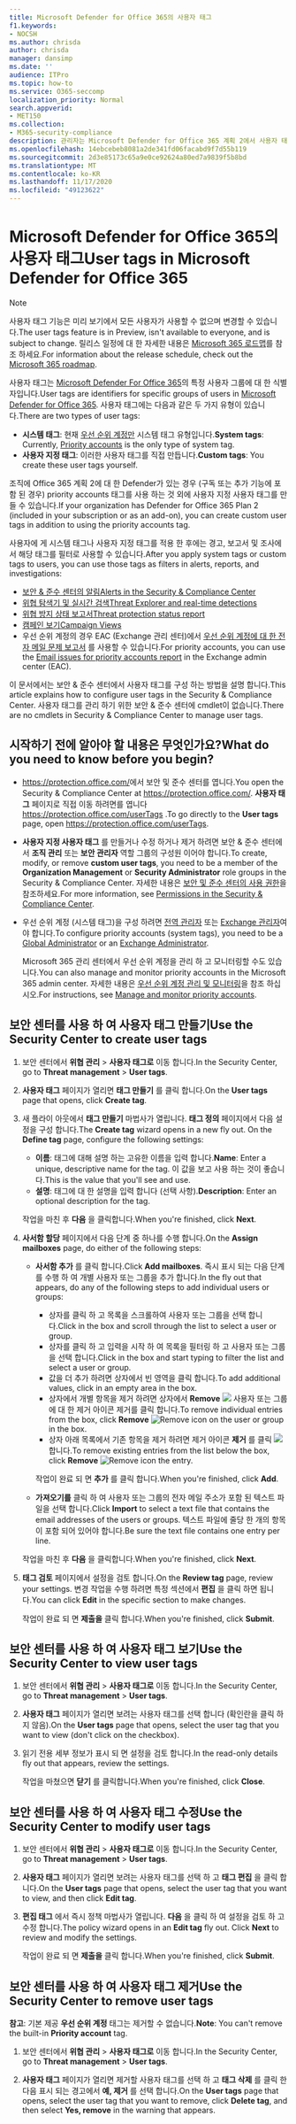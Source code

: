 ```yaml
---
title: Microsoft Defender for Office 365의 사용자 태그
f1.keywords:
- NOCSH
ms.author: chrisda
author: chrisda
manager: dansimp
ms.date: ''
audience: ITPro
ms.topic: how-to
ms.service: O365-seccomp
localization_priority: Normal
search.appverid:
- MET150
ms.collection:
- M365-security-compliance
description: 관리자는 Microsoft Defender for Office 365 계획 2에서 사용자 태그를 사용 하 여 특정 사용자 그룹을 식별 하는 방법을 확인할 수 있습니다. 태그 필터링은 태그가 지정 된 사용자를 빠르게 식별 하기 위해 Microsoft Defender for Office 365의 경고, 보고서 및 조사를 통해 제공 됩니다.
ms.openlocfilehash: 14ebcebeb8081a2de341fd06facabd9f7d55b119
ms.sourcegitcommit: 2d3e85173c65a9e0ce92624a80ed7a9839f5b8bd
ms.translationtype: MT
ms.contentlocale: ko-KR
ms.lasthandoff: 11/17/2020
ms.locfileid: "49123622"
---
```

# <a name="user-tags-in-microsoft-defender-for-office-365"></a><span data-ttu-id="061bf-104">Microsoft Defender for Office 365의 사용자 태그</span><span class="sxs-lookup"><span data-stu-id="061bf-104">User tags in Microsoft Defender for Office 365</span></span>

> [!NOTE]
> <span data-ttu-id="061bf-105">사용자 태그 기능은 미리 보기에서 모든 사용자가 사용할 수 없으며 변경할 수 있습니다.</span><span class="sxs-lookup"><span data-stu-id="061bf-105">The user tags feature is in Preview, isn't available to everyone, and is subject to change.</span></span> <span data-ttu-id="061bf-106">릴리스 일정에 대 한 자세한 내용은 [Microsoft 365 로드맵](https://www.microsoft.com/microsoft-365/roadmap)를 참조 하세요.</span><span class="sxs-lookup"><span data-stu-id="061bf-106">For information about the release schedule, check out the [Microsoft 365 roadmap](https://www.microsoft.com/microsoft-365/roadmap).</span></span>

<span data-ttu-id="061bf-107">사용자 태그는 [Microsoft Defender For Office 365](office-365-atp.md)의 특정 사용자 그룹에 대 한 식별자입니다.</span><span class="sxs-lookup"><span data-stu-id="061bf-107">User tags are identifiers for specific groups of users in [Microsoft Defender for Office 365](office-365-atp.md).</span></span> <span data-ttu-id="061bf-108">사용자 태그에는 다음과 같은 두 가지 유형이 있습니다.</span><span class="sxs-lookup"><span data-stu-id="061bf-108">There are two types of user tags:</span></span>

- <span data-ttu-id="061bf-109">**시스템 태그**: 현재 [우선 순위 계정만](https://docs.microsoft.com/microsoft-365/admin/setup/priority-accounts) 시스템 태그 유형입니다.</span><span class="sxs-lookup"><span data-stu-id="061bf-109">**System tags**: Currently, [Priority accounts](https://docs.microsoft.com/microsoft-365/admin/setup/priority-accounts) is the only type of system tag.</span></span>
- <span data-ttu-id="061bf-110">**사용자 지정 태그**: 이러한 사용자 태그를 직접 만듭니다.</span><span class="sxs-lookup"><span data-stu-id="061bf-110">**Custom tags**: You create these user tags yourself.</span></span>

<span data-ttu-id="061bf-111">조직에 Office 365 계획 2에 대 한 Defender가 있는 경우 (구독 또는 추가 기능에 포함 된 경우) priority accounts 태그를 사용 하는 것 외에 사용자 지정 사용자 태그를 만들 수 있습니다.</span><span class="sxs-lookup"><span data-stu-id="061bf-111">If your organization has Defender for Office 365 Plan 2 (included in your subscription or as an add-on), you can create custom user tags in addition to using the priority accounts tag.</span></span>

<span data-ttu-id="061bf-112">사용자에 게 시스템 태그나 사용자 지정 태그를 적용 한 후에는 경고, 보고서 및 조사에서 해당 태그를 필터로 사용할 수 있습니다.</span><span class="sxs-lookup"><span data-stu-id="061bf-112">After you apply system tags or custom tags to users, you can use those tags as filters in alerts, reports, and investigations:</span></span>

- [<span data-ttu-id="061bf-113">보안 & 준수 센터의 알림</span><span class="sxs-lookup"><span data-stu-id="061bf-113">Alerts in the Security & Compliance Center</span></span>](alerts.md)
- [<span data-ttu-id="061bf-114">위협 탐색기 및 실시간 검색</span><span class="sxs-lookup"><span data-stu-id="061bf-114">Threat Explorer and real-time detections</span></span>](threat-explorer.md)
- [<span data-ttu-id="061bf-115">위협 방지 상태 보고서</span><span class="sxs-lookup"><span data-stu-id="061bf-115">Threat protection status report</span></span>](view-email-security-reports.md#threat-protection-status-report)
- [<span data-ttu-id="061bf-116">캠페인 보기</span><span class="sxs-lookup"><span data-stu-id="061bf-116">Campaign Views</span></span>](campaigns.md)
- <span data-ttu-id="061bf-117">우선 순위 계정의 경우 EAC (Exchange 관리 센터)에서 [우선 순위 계정에 대 한 전자 메일 문제 보고서](https://docs.microsoft.com/exchange/monitoring/mail-flow-reports/mfr-email-issues-for-priority-accounts-report) 를 사용할 수 있습니다.</span><span class="sxs-lookup"><span data-stu-id="061bf-117">For priority accounts, you can use the [Email issues for priority accounts report](https://docs.microsoft.com/exchange/monitoring/mail-flow-reports/mfr-email-issues-for-priority-accounts-report) in the Exchange admin center (EAC).</span></span>

<span data-ttu-id="061bf-118">이 문서에서는 보안 & 준수 센터에서 사용자 태그를 구성 하는 방법을 설명 합니다.</span><span class="sxs-lookup"><span data-stu-id="061bf-118">This article explains how to configure user tags in the Security & Compliance Center.</span></span> <span data-ttu-id="061bf-119">사용자 태그를 관리 하기 위한 보안 & 준수 센터에 cmdlet이 없습니다.</span><span class="sxs-lookup"><span data-stu-id="061bf-119">There are no cmdlets in Security & Compliance Center to manage user tags.</span></span>

## <a name="what-do-you-need-to-know-before-you-begin"></a><span data-ttu-id="061bf-120">시작하기 전에 알아야 할 내용은 무엇인가요?</span><span class="sxs-lookup"><span data-stu-id="061bf-120">What do you need to know before you begin?</span></span>

- <span data-ttu-id="061bf-121"><https://protection.office.com/>에서 보안 및 준수 센터를 엽니다.</span><span class="sxs-lookup"><span data-stu-id="061bf-121">You open the Security & Compliance Center at <https://protection.office.com/>.</span></span> <span data-ttu-id="061bf-122">**사용자 태그** 페이지로 직접 이동 하려면를 엽니다 <https://protection.office.com/userTags> .</span><span class="sxs-lookup"><span data-stu-id="061bf-122">To go directly to the **User tags** page, open <https://protection.office.com/userTags>.</span></span>

- <span data-ttu-id="061bf-123">**사용자 지정 사용자 태그** 를 만들거나 수정 하거나 제거 하려면 보안 & 준수 센터에서 **조직 관리** 또는 **보안 관리자** 역할 그룹의 구성원 이어야 합니다.</span><span class="sxs-lookup"><span data-stu-id="061bf-123">To create, modify, or remove **custom user tags**, you need to be a member of the **Organization Management** or **Security Administrator** role groups in the Security & Compliance Center.</span></span> <span data-ttu-id="061bf-124">자세한 내용은 [보안 및 준수 센터의 사용 권한](permissions-in-the-security-and-compliance-center.md)을 참조하세요.</span><span class="sxs-lookup"><span data-stu-id="061bf-124">For more information, see [Permissions in the Security & Compliance Center](permissions-in-the-security-and-compliance-center.md).</span></span>

- <span data-ttu-id="061bf-125">우선 순위 계정 (시스템 태그)을 구성 하려면 [전역 관리자](https://docs.microsoft.com/azure/active-directory/users-groups-roles/directory-assign-admin-roles#global-administrator--company-administrator) 또는 [Exchange 관리자](https://docs.microsoft.com/azure/active-directory/users-groups-roles/directory-assign-admin-roles#exchange-administrator)여야 합니다.</span><span class="sxs-lookup"><span data-stu-id="061bf-125">To configure priority accounts (system tags), you need to be a [Global Administrator](https://docs.microsoft.com/azure/active-directory/users-groups-roles/directory-assign-admin-roles#global-administrator--company-administrator) or an [Exchange Administrator](https://docs.microsoft.com/azure/active-directory/users-groups-roles/directory-assign-admin-roles#exchange-administrator).</span></span>

  <span data-ttu-id="061bf-126">Microsoft 365 관리 센터에서 우선 순위 계정을 관리 하 고 모니터링할 수도 있습니다.</span><span class="sxs-lookup"><span data-stu-id="061bf-126">You can also manage and monitor priority accounts in the Microsoft 365 admin center.</span></span> <span data-ttu-id="061bf-127">자세한 내용은 [우선 순위 계정 관리 및 모니터링](https://docs.microsoft.com/microsoft-365/admin/setup/priority-accounts)을 참조 하십시오.</span><span class="sxs-lookup"><span data-stu-id="061bf-127">For instructions, see [Manage and monitor priority accounts](https://docs.microsoft.com/microsoft-365/admin/setup/priority-accounts).</span></span>

## <a name="use-the-security-center-to-create-user-tags"></a><span data-ttu-id="061bf-128">보안 센터를 사용 하 여 사용자 태그 만들기</span><span class="sxs-lookup"><span data-stu-id="061bf-128">Use the Security Center to create user tags</span></span>

1. <span data-ttu-id="061bf-129">보안 센터에서 **위협 관리** \> **사용자 태그로** 이동 합니다.</span><span class="sxs-lookup"><span data-stu-id="061bf-129">In the Security Center, go to **Threat management** \> **User tags**.</span></span>

2. <span data-ttu-id="061bf-130">**사용자 태그** 페이지가 열리면 **태그 만들기** 를 클릭 합니다.</span><span class="sxs-lookup"><span data-stu-id="061bf-130">On the **User tags** page that opens, click **Create tag**.</span></span>

3. <span data-ttu-id="061bf-131">새 플라이 아웃에서 **태그 만들기** 마법사가 열립니다. **태그 정의** 페이지에서 다음 설정을 구성 합니다.</span><span class="sxs-lookup"><span data-stu-id="061bf-131">The **Create tag** wizard opens in a new fly out. On the **Define tag** page, configure the following settings:</span></span>
   - <span data-ttu-id="061bf-132">**이름**: 태그에 대해 설명 하는 고유한 이름을 입력 합니다.</span><span class="sxs-lookup"><span data-stu-id="061bf-132">**Name**: Enter a unique, descriptive name for the tag.</span></span> <span data-ttu-id="061bf-133">이 값을 보고 사용 하는 것이 좋습니다.</span><span class="sxs-lookup"><span data-stu-id="061bf-133">This is the value that you'll see and use.</span></span>
   - <span data-ttu-id="061bf-134">**설명**: 태그에 대 한 설명을 입력 합니다 (선택 사항).</span><span class="sxs-lookup"><span data-stu-id="061bf-134">**Description**: Enter an optional description for the tag.</span></span>

   <span data-ttu-id="061bf-135">작업을 마친 후 **다음** 을 클릭합니다.</span><span class="sxs-lookup"><span data-stu-id="061bf-135">When you're finished, click **Next**.</span></span>

4. <span data-ttu-id="061bf-136">**사서함 할당** 페이지에서 다음 단계 중 하나를 수행 합니다.</span><span class="sxs-lookup"><span data-stu-id="061bf-136">On the **Assign mailboxes** page, do either of the following steps:</span></span>

   - <span data-ttu-id="061bf-137">**사서함 추가** 를 클릭 합니다.</span><span class="sxs-lookup"><span data-stu-id="061bf-137">Click **Add mailboxes**.</span></span> <span data-ttu-id="061bf-138">즉시 표시 되는 다음 단계를 수행 하 여 개별 사용자 또는 그룹을 추가 합니다.</span><span class="sxs-lookup"><span data-stu-id="061bf-138">In the fly out that appears, do any of the following steps to add individual users or groups:</span></span>
     - <span data-ttu-id="061bf-139">상자를 클릭 하 고 목록을 스크롤하여 사용자 또는 그룹을 선택 합니다.</span><span class="sxs-lookup"><span data-stu-id="061bf-139">Click in the box and scroll through the list to select a user or group.</span></span>
     - <span data-ttu-id="061bf-140">상자를 클릭 하 고 입력을 시작 하 여 목록을 필터링 하 고 사용자 또는 그룹을 선택 합니다.</span><span class="sxs-lookup"><span data-stu-id="061bf-140">Click in the box and start typing to filter the list and select a user or group.</span></span>
     - <span data-ttu-id="061bf-141">값을 더 추가 하려면 상자에서 빈 영역을 클릭 합니다.</span><span class="sxs-lookup"><span data-stu-id="061bf-141">To add additional values, click in an empty area in the box.</span></span>
     - <span data-ttu-id="061bf-142">상자에서 개별 항목을 제거 하려면 상자에서 **Remove** ![ ](../../media/scc-remove-icon.png) 사용자 또는 그룹에 대 한 제거 아이콘 제거를 클릭 합니다.</span><span class="sxs-lookup"><span data-stu-id="061bf-142">To remove individual entries from the box, click **Remove** ![Remove icon](../../media/scc-remove-icon.png) on the user or group in the box.</span></span>
     - <span data-ttu-id="061bf-143">상자 아래 목록에서 기존 항목을 제거 하려면 제거 아이콘 **제거** 를 클릭 ![ ](../../media/scc-remove-icon.png) 합니다.</span><span class="sxs-lookup"><span data-stu-id="061bf-143">To remove existing entries from the list below the box, click **Remove** ![Remove icon](../../media/scc-remove-icon.png) the entry.</span></span>

     <span data-ttu-id="061bf-144">작업이 완료 되 면 **추가** 를 클릭 합니다.</span><span class="sxs-lookup"><span data-stu-id="061bf-144">When you're finished, click **Add**.</span></span>

   - <span data-ttu-id="061bf-145">**가져오기를** 클릭 하 여 사용자 또는 그룹의 전자 메일 주소가 포함 된 텍스트 파일을 선택 합니다.</span><span class="sxs-lookup"><span data-stu-id="061bf-145">Click **Import** to select a text file that contains the email addresses of the users or groups.</span></span> <span data-ttu-id="061bf-146">텍스트 파일에 줄당 한 개의 항목이 포함 되어 있어야 합니다.</span><span class="sxs-lookup"><span data-stu-id="061bf-146">Be sure the text file contains one entry per line.</span></span>

   <span data-ttu-id="061bf-147">작업을 마친 후 **다음** 을 클릭합니다.</span><span class="sxs-lookup"><span data-stu-id="061bf-147">When you're finished, click **Next**.</span></span>

5. <span data-ttu-id="061bf-148">**태그 검토** 페이지에서 설정을 검토 합니다.</span><span class="sxs-lookup"><span data-stu-id="061bf-148">On the **Review tag** page, review your settings.</span></span> <span data-ttu-id="061bf-149">변경 작업을 수행 하려면 특정 섹션에서 **편집** 을 클릭 하면 됩니다.</span><span class="sxs-lookup"><span data-stu-id="061bf-149">You can click **Edit** in the specific section to make changes.</span></span>

   <span data-ttu-id="061bf-150">작업이 완료 되 면 **제출을** 클릭 합니다.</span><span class="sxs-lookup"><span data-stu-id="061bf-150">When you're finished, click **Submit**.</span></span>

## <a name="use-the-security-center-to-view-user-tags"></a><span data-ttu-id="061bf-151">보안 센터를 사용 하 여 사용자 태그 보기</span><span class="sxs-lookup"><span data-stu-id="061bf-151">Use the Security Center to view user tags</span></span>

1. <span data-ttu-id="061bf-152">보안 센터에서 **위협 관리** \> **사용자 태그로** 이동 합니다.</span><span class="sxs-lookup"><span data-stu-id="061bf-152">In the Security Center, go to **Threat management** \> **User tags**.</span></span>

2. <span data-ttu-id="061bf-153">**사용자 태그** 페이지가 열리면 보려는 사용자 태그를 선택 합니다 (확인란을 클릭 하지 않음).</span><span class="sxs-lookup"><span data-stu-id="061bf-153">On the **User tags** page that opens, select the user tag that you want to view (don't click on the checkbox).</span></span>

3. <span data-ttu-id="061bf-154">읽기 전용 세부 정보가 표시 되 면 설정을 검토 합니다.</span><span class="sxs-lookup"><span data-stu-id="061bf-154">In the read-only details fly out that appears, review the settings.</span></span>

   <span data-ttu-id="061bf-155">작업을 마쳤으면 **닫기** 를 클릭합니다.</span><span class="sxs-lookup"><span data-stu-id="061bf-155">When you're finished, click **Close**.</span></span>

## <a name="use-the-security-center-to-modify-user-tags"></a><span data-ttu-id="061bf-156">보안 센터를 사용 하 여 사용자 태그 수정</span><span class="sxs-lookup"><span data-stu-id="061bf-156">Use the Security Center to modify user tags</span></span>

1. <span data-ttu-id="061bf-157">보안 센터에서 **위협 관리** \> **사용자 태그로** 이동 합니다.</span><span class="sxs-lookup"><span data-stu-id="061bf-157">In the Security Center, go to **Threat management** \> **User tags**.</span></span>

2. <span data-ttu-id="061bf-158">**사용자 태그** 페이지가 열리면 보려는 사용자 태그를 선택 하 고 **태그 편집** 을 클릭 합니다.</span><span class="sxs-lookup"><span data-stu-id="061bf-158">On the **User tags** page that opens, select the user tag that you want to view, and then click **Edit tag**.</span></span>

3. <span data-ttu-id="061bf-159">**편집 태그** 에서 즉시 정책 마법사가 열립니다. **다음** 을 클릭 하 여 설정을 검토 하 고 수정 합니다.</span><span class="sxs-lookup"><span data-stu-id="061bf-159">The policy wizard opens in an **Edit tag** fly out. Click **Next** to review and modify the settings.</span></span>

   <span data-ttu-id="061bf-160">작업이 완료 되 면 **제출을** 클릭 합니다.</span><span class="sxs-lookup"><span data-stu-id="061bf-160">When you're finished, click **Submit**.</span></span>

## <a name="use-the-security-center-to-remove-user-tags"></a><span data-ttu-id="061bf-161">보안 센터를 사용 하 여 사용자 태그 제거</span><span class="sxs-lookup"><span data-stu-id="061bf-161">Use the Security Center to remove user tags</span></span>

<span data-ttu-id="061bf-162">**참고**: 기본 제공 **우선 순위 계정** 태그는 제거할 수 없습니다.</span><span class="sxs-lookup"><span data-stu-id="061bf-162">**Note**: You can't remove the built-in **Priority account** tag.</span></span>

1. <span data-ttu-id="061bf-163">보안 센터에서 **위협 관리** \> **사용자 태그로** 이동 합니다.</span><span class="sxs-lookup"><span data-stu-id="061bf-163">In the Security Center, go to **Threat management** \> **User tags**.</span></span>

2. <span data-ttu-id="061bf-164">**사용자 태그** 페이지가 열리면 제거할 사용자 태그를 선택 하 고 **태그 삭제** 를 클릭 한 다음 표시 되는 경고에서 **예, 제거** 를 선택 합니다.</span><span class="sxs-lookup"><span data-stu-id="061bf-164">On the **User tags** page that opens, select the user tag that you want to remove, click **Delete tag**, and then select **Yes, remove** in the warning that appears.</span></span>
